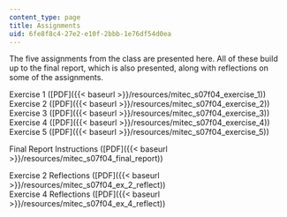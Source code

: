 ```yaml
---
content_type: page
title: Assignments
uid: 6fe8f8c4-27e2-e10f-2bbb-1e76df54d0ea
---
```


The five assignments from the class are presented here. All of these build up to the final report, which is also presented, along with reflections on some of the assignments.

Exercise 1 ([PDF]({{< baseurl >}}/resources/mitec_s07f04_exercise_1))  
Exercise 2 ([PDF]({{< baseurl >}}/resources/mitec_s07f04_exercise_2))  
Exercise 3 ([PDF]({{< baseurl >}}/resources/mitec_s07f04_exercise_3))  
Exercise 4 ([PDF]({{< baseurl >}}/resources/mitec_s07f04_exercise_4))  
Exercise 5 ([PDF]({{< baseurl >}}/resources/mitec_s07f04_exercise_5))

Final Report Instructions ([PDF]({{< baseurl >}}/resources/mitec_s07f04_final_report))

Exercise 2 Reflections ([PDF]({{< baseurl >}}/resources/mitec_s07f04_ex_2_reflect))  
Exercise 4 Reflections ([PDF]({{< baseurl >}}/resources/mitec_s07f04_ex_4_reflect))